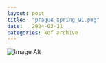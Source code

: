 ```yaml
---
layout:	post
title:	"prague_spring_91.png"
date:	2024-03-11
categories:	kof archive
---
```


![Image Alt](https://k0f.github.io/assets/prague_spring_91.png)